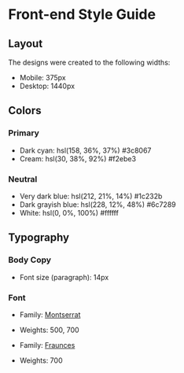 # Front-end Style Guide

## Layout

The designs were created to the following widths:

- Mobile: 375px
- Desktop: 1440px

## Colors

### Primary

- Dark cyan: hsl(158, 36%, 37%) #3c8067
- Cream: hsl(30, 38%, 92%) #f2ebe3

### Neutral

- Very dark blue: hsl(212, 21%, 14%) #1c232b
- Dark grayish blue: hsl(228, 12%, 48%) #6c7289
- White: hsl(0, 0%, 100%) #ffffff

## Typography

### Body Copy

- Font size (paragraph): 14px

### Font

- Family: [Montserrat](https://fonts.google.com/specimen/Montserrat)
- Weights: 500, 700

- Family: [Fraunces](https://fonts.google.com/specimen/Fraunces)
- Weights: 700
